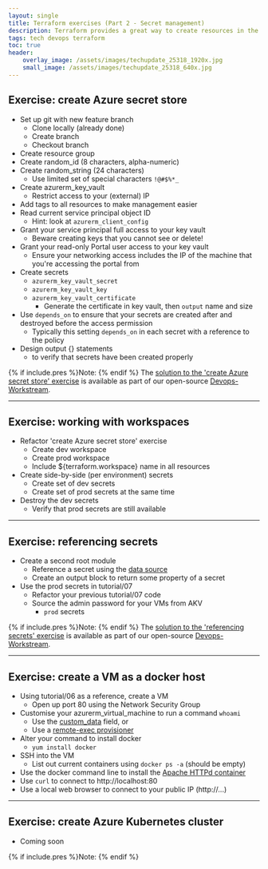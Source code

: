 ```yaml
---
layout: single
title: Terraform exercises (Part 2 - Secret management)
description: Terraform provides a great way to create resources in the cloud using infrastructure-as-code.  Just ensure you grant yourself permission to delete the things you create!
tags: tech devops terraform
toc: true
header:
    overlay_image: /assets/images/techupdate_25318_1920x.jpg
    small_image: /assets/images/techupdate_25318_640x.jpg
---
```


## Exercise: create Azure secret store
* Set up git with new feature branch
    * Clone locally (already done)
    * Create branch
    * Checkout branch
* Create resource group
* Create random_id (8 characters, alpha-numeric)
* Create random_string (24 characters)
    * Use limited set of special characters `!@#$%*_`
* Create azurerm_key_vault
    * Restrict access to your (external) IP
* Add tags to all resources to make management easier
* Read current service principal object ID
    * Hint: look at `azurerm_client_config`
* Grant your service principal full access to your key vault
    * Beware creating keys that you cannot see or delete!
* Grant your read-only Portal user access to your key vault
    * Ensure your networking access includes the IP of the machine that you're accessing the portal from
* Create secrets
    * `azurerm_key_vault_secret`
    * `azurerm_key_vault_key`
    * `azurerm_key_vault_certificate`
        * Generate the certificate in key vault, then `output` name and size
* Use `depends_on` to ensure that your secrets are created after and destroyed before the access permission
    * Typically this setting `depends_on` in each secret with a reference to the policy
* Design output {} statements
    * to verify that secrets have been created properly

{% if include.pres %}Note: {% endif %}
The [solution to the 'create Azure secret store' exercise](https://github.com/lightenna/devops-workstream/tree/master/terraform/tutorial/08-azure-secrets) is available as part of our open-source [Devops-Workstream](https://github.com/lightenna/devops-workstream/).

---

## Exercise: working with workspaces
* Refactor 'create Azure secret store' exercise
    * Create dev workspace
    * Create prod workspace
    * Include ${terraform.workspace} name in all resources
* Create side-by-side (per environment) secrets
    * Create set of dev secrets
    * Create set of prod secrets at the same time
* Destroy the dev secrets
    * Verify that prod secrets are still available

---

## Exercise: referencing secrets
* Create a second root module
    * Reference a secret using the [data source](https://www.terraform.io/docs/providers/azurerm/d/key_vault_secret.html)
    * Create an output block to return some property of a secret
* Use the prod secrets in tutorial/07
    * Refactor your previous tutorial/07 code
    * Source the admin password for your VMs from AKV
        * `prod` secrets

{% if include.pres %}Note: {% endif %}
The [solution to the 'referencing secrets' exercise](https://github.com/lightenna/devops-workstream/tree/master/terraform/tutorial/09-referencing-secrets) is available as part of our open-source [Devops-Workstream](https://github.com/lightenna/devops-workstream/).

---

## Exercise: create a VM as a docker host
* Using tutorial/06 as a reference, create a VM
    * Open up port 80 using the Network Security Group
* Customise your azurerm_virtual_machine to run a command `whoami`
    * Use the [custom_data](https://www.terraform.io/docs/providers/azurerm/r/virtual_machine.html#custom_data) field, or
    * Use a [remote-exec provisioner](https://www.terraform.io/docs/provisioners/remote-exec.html)
* Alter your command to install docker
    * `yum install docker`
* SSH into the VM
    * List out current containers using `docker ps -a` (should be empty)
* Use the docker command line to install the [Apache HTTPd container](https://hub.docker.com/_/httpd)
* Use `curl` to connect to http://localhost:80
* Use a local web browser to connect to your public IP (http://...)

---

## Exercise: create Azure Kubernetes cluster
* Coming soon

{% if include.pres %}Note: {% endif %}
